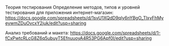 Теория тестирования
Определение методов, типов и уровней тестирования для приложения интернет-магазин:
https://docs.google.com/spreadsheets/d/1svU1XQdD9qly6nYBgO_TlxyFhMyeywmZDuOvcxY2juk/edit?usp=sharing

Анализ требований и макета: 
https://docs.google.com/spreadsheets/d/1-fCxPwtcRLcG8Z6q5ubuyT5EfnuuoyA4R53PG6Apf0I/edit?usp=sharing


